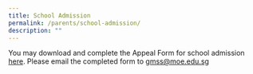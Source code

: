 ```yaml
---
title: School Admission
permalink: /parents/school-admission/
description: ""
---
```

You may download and complete the Appeal Form for school admission [here](/files/Student-Admission-Form_2023.pdf). Please email the completed form to [gmss@moe.edu.sg](mailto:gmss@moe.edu.sg)
